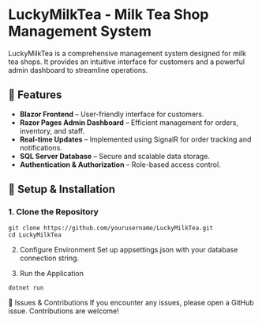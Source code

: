 # LuckyMilkTea - Milk Tea Shop Management System  

LuckyMilkTea is a comprehensive management system designed for milk tea shops. It provides an intuitive interface for customers and a powerful admin dashboard to streamline operations.  

## 🚀 Features  

- **Blazor Frontend** – User-friendly interface for customers.  
- **Razor Pages Admin Dashboard** – Efficient management for orders, inventory, and staff.  
- **Real-time Updates** – Implemented using SignalR for order tracking and notifications.  
- **SQL Server Database** – Secure and scalable data storage.  
- **Authentication & Authorization** – Role-based access control.  

## 📌 Setup & Installation  

### 1. Clone the Repository  
```
git clone https://github.com/yourusername/LuckyMilkTea.git  
cd LuckyMilkTea  
```
2. Configure Environment
Set up appsettings.json with your database connection string.

3. Run the Application
```
dotnet run  
```
🐛 Issues & Contributions
If you encounter any issues, please open a GitHub issue. Contributions are welcome!
